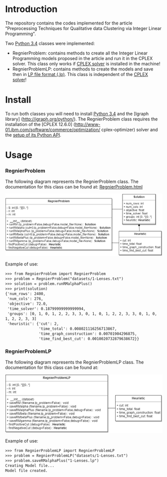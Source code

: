 # Introduction

The repository contains the codes implemented for the article "Preprocessing Techniques for Qualitative data Clustering via Integer Linear Programming".

Two [Python 3.4](https://www.python.org/download/releases/3.4.0/) classes were implemented:

- RegnierProblem: contains methods to create all the Integer Linear Programming models proposed in the article and run it in the CPLEX solver. This class only works if [CPLEX solver](https://www-01.ibm.com/software/commerce/optimization/cplex-optimizer/) is installed in the machine!
- RegnierProblemLP: contains methods to create the models and save then in [LP file format (.lp)](http://lpsolve.sourceforge.net/5.0/CPLEX-format.htm). This class is independent of the [CPLEX solver](https://www-01.ibm.com/software/commerce/optimization/cplex-optimizer/)!

# Install

To run both classes you will need to install [Python 3.4](https://www.python.org/download/releases/3.4.0/) and the [Igraph library] (http://igraph.org/python/). The RegnierProblem class requires the installation of the [CPLEX 12.6.0] (http://www-01.ibm.com/software/commerce/optimization/
cplex-optimizer) solver and the [setup of its Python API](https://www.ibm.com/support/knowledgecenter/SSSA5P_12.6.3/ilog.odms.cplex.help/CPLEX/GettingStarted/topics/set_up/Python_setup.html).

# Usage

### RegnierProblem

The following diagram represents the RegnierProblem class. The documentation for this class can be found at: [RegnierProblem.html](docs/RegnierProblem.html)

![RegnierProblem](docs/RegnierProblem.png)

Example of use:

    >>> from RegnierProblem import RegnierProblem
    >>> problem = RegnierProblem("datasets/1-Lenses.txt")
    >>> solution = problem.runRMalphaPlus()
    >>> print(solution)
    {'num_rows': 2400,
     'num_cols': 276,
     'objective': 72.0,
     'time_solver': 0.18799999999999994,
     'groups': [0, 1, 0, 1, 2, 2, 3, 3, 0, 1, 0, 1, 2, 2, 3, 3, 0, 1, 0, 1, 2, 2, 3, 3]
     'heuristic': {'cut': 2,
                   'time_total': 0.008021116256713867, 
                   'time_graph_construction': 0.00701904296875, 
                   'time_find_best_cut': 0.0010020732879638672}}

### RegnierProblemLP

The following diagram represents the RegnierProblemLP class. The documentation for this class can be found at:

![RegnierProblemLP](docs/RegnierProblemLP.png)

Example of use:

    >>> from RegnierProblemLP import RegnierProblemLP
    >>> problem = RegnierProblemLP("datasets/1-Lenses.txt")
    >>> problem.saveRMalphaPlus("1-Lenses.lp")
    Creating Model file...
    Model file created.
